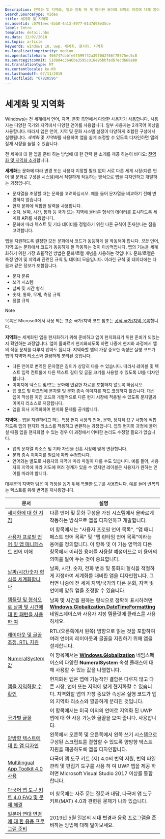 ```yaml
---
Description: 전역화 및 지역화, 앱과 정확 하 게 이러한 용어의 의미의 이점에 대해 알아봅니다.
Search.SourceType: Video
title: 세계화 및 지역화
ms.assetid: c0791eec-5bb8-4a13-8977-61d7d98e35ce
label: Intro
template: detail.hbs
ms.date: 12/07/2018
ms.topic: article
keywords: windows 10, uwp, 세계화, 현지화, 지역화
ms.localizationpriority: medium
ms.openlocfilehash: 466747cbbfe6f599f42a39f0d2766f78775ec6c8
ms.sourcegitcommit: 51d884c3646ba3595c016e95bbfedb7ecd668a88
ms.translationtype: MT
ms.contentlocale: ko-KR
ms.lasthandoff: 07/11/2019
ms.locfileid: "67820596"
---
```

# <a name="globalization-and-localization"></a>세계화 및 지역화

Windows는 전 세계에서 언어, 지역, 문화 측면에서 다양한 사용자가 사용합니다. 사용자는 다양한 국가와 지역에서 다양한 언어를 사용합니다. 일부 사용자는 2개국어 이상을 사용합니다. 따라서 앱은 언어, 지역 및 문화 시스템 설정이 다양하게 조합된 구성에서 실행됩니다. *세계화* 및 *지역화*를 사용하여 앱을 쉽게 조정할 수 있도록 디자인하면 앱의 잠재 시장을 늘릴 수 있습니다.

전 세계에 대 한 앱을 준비 하는 방법에 대 한 간략 한 소개를 제공 하는이 비디오: [전역화 및 지역화 소개](https://channel9.msdn.com/Blogs/One-Dev-Minute/Introduction-to-globalization-and-localization)합니다.

**세계화**는 문화에 따라 변경 또는 사용자 지정할 필요 없이 서로 다른 세계 시장(다른 언어 및 문화로 구성된 시스템)에서 적절하게 작동하는 방식으로 앱을 디자인하고 개발하는 과정입니다.

- 문자열을 조정할 때는 문화를 고려하십시오. 예를 들어 문자열을 비교하기 전에 변경하지 않습니다.
- 현재 문화에 적합한 달력을 사용합니다.
- 숫자, 날짜, 시간, 통화 등 국가 또는 지역에 올바른 형식의 데이터를 표시하도록 세계화 API를 사용합니다.
- 문화에 따라 텍스트 및 기타 데이터를 정렬하기 위한 다른 규칙이 존재한다는 점을 고려합니다.

앱을 지원하도록 결정한 모든 문화에서 코드가 동등하게 잘 작동해야 합니다. *모든* 언어, 지역 또는 문화에서 코드가 동등하게 잘 작동하는 것이 이상적입니다. 앱의 기능을 세계화하기 위한 가장 효율적인 방법은 문화/로캘 개념을 사용하는 것입니다. 문화/로캘은 특정 언어 및 지역과 관련된 규칙 및 데이터 모음입니다. 이러한 규칙 및 데이터에는 다음과 같은 정보가 포함됩니다.

- 문자 분류
- 쓰기 시스템
- 날짜 및 시간 형식
- 숫자, 통화, 무게, 측정 규칙
- 정렬 규칙

>[!NOTE]
> 목록은 Microsoft에서 사용 되는 표준 국가/지역 코드 참조는 [공식 국가/지역 목록](https://globalready.azurewebsites.net/marketreadiness/OfficialCountryregion)합니다.


**지역화**는 세계화된 앱을 현지화하기 위해 준비하고 앱이 현지화되기 위한 준비가 되었는지 확인하는 과정입니다. 앱이 올바르게 현지화되도록 하면 나중에 현지화 과정에서 앱의 작동 문제를 다루지 않아도 됩니다. 지역화할 앱의 가장 중요한 속성은 실행 코드가 앱의 지역화 리소스와 깔끔하게 분리된 것입니다.

- 다른 언어로 번역된 문자열은 길이가 상당히 다를 수 있습니다. 따라서 레이블 및 텍스트 입력 컨트롤에 다른 텍스트 길이 및 글꼴 크기를 사용할 수 있도록 UI를 디자인합니다.
- 이미지에 텍스트 및/또는 문화에 민감한 자료를 포함하지 않도록 하십시오.
- 앱 코드 및 마크업에 문자열 및 문화 종속 이미지를 하드 코딩하지 않습니다. 대신 앱이 작성된 이진 코드와 개별적으로 다른 현지 시장에 적용될 수 있도록 문자열과 이미지 리소스로 저장합니다.
- 앱을 의사 지역화하여 현지화 문제를 공개합니다.

**지역화**는 앱을 지원하려고 하는 특정 현지 시장의 언어, 문화, 정치적 요구 사항에 적합하도록 앱의 현지화 리소스를 적용하고 변환하는 과정입니다. 앱의 현지화 과정에 들어설 때쯤 앱을 현지화할 수 있는 경우 이 과정에서 어떠한 논리도 수정할 필요가 없습니다.

- 앱의 문자열 리소스 및 기타 자산을 신흥 시장에 맞게 변환합니다.
- 문화 종속 이미지를 필요에 따라 수정합니다.
- 언어와는 별도로 사용자의 지역에 따라 파일이 다를 수도 있습니다. 예를 들어, 사용자의 지역에 따라 지도에 여러 경계가 있을 수 있지만 레이블은 사용자가 원하는 언어를 따라야 합니다.

대부분의 지역화 팀은 이 과정을 돕기 위해 특별한 도구를 사용합니다. 예를 들어 반복되는 텍스트를 위해 번역을 재사용합니다.

| 문서 | 설명 |
|---------|-------------|
| [세계화에 대 한 지침](guidelines-and-checklist-for-globalizing-your-app.md) | 다른 언어 및 문화 구성을 가진 시스템에서 올바르게 작동하는 방식으로 앱을 디자인하고 개발합니다. |
| [사용자 프로필 언어 및 앱 매니페스트 언어 이해](manage-language-and-region.md) | 이 항목에서는 "사용자 프로필 언어 목록", "앱 매니페스트 언어 목록" 및 "앱 런타임 언어 목록"이라는 용어를 정의합니다. 이 항목 및 이 기능 영역의 다른 항목에서 이러한 용어를 사용할 예정이므로 이 용어의 의미를 알아 두는 것이 중요합니다. |
| [날짜/시간/숫자 형식을 세계화합니다](use-global-ready-formats.md) | 날짜, 시간, 숫자, 전화 번호 및 통화의 형식을 적절하게 지정하여 세계화를 대비한 앱을 디자인합니다. 그러면 나중에 전 세계 지역/국가의 다른 문화, 지역 및 언어에 맞춰 앱을 조정할 수 있습니다. |
| [템플릿 및 형식으로 날짜 및 시간에 대 한 패턴을 사용 하 여](use-patterns-to-format-dates-and-times.md) | 날짜 및 시간을 원하는 형식으로 정확히 표시하려면 [**Windows.Globalization.DateTimeFormatting**](/uwp/api/windows.globalization.datetimeformatting?branch=live) 네임스페이스와 사용자 지정 템플릿에 클래스를 사용하세요. |
| [레이아웃 및 글꼴 조정, RTL 지원](adjust-layout-and-fonts--and-support-rtl.md) | RTL(오른쪽에서 왼쪽) 방향으로 읽는 것을 포함하여 여러 언어의 레이아웃과 글꼴을 지원하기 위해 앱을 설계합니다. |
| [NumeralSystem 값](glob-numeralsystem-values.md) | 이 항목에서는 [**Windows.Globalization**](/uwp/api/windows.globalization?branch=live) 네임스페이스의 다양한 **NumeralSystem** 속성 클래스에 대해 사용할 수 있는 값을 나열합니다. |
| [앱을 지역화할 수 확인](prepare-your-app-for-localization.md) | 현지화된 앱은 앱에 기능적인 결함은 다루지 않고 다른 시장, 언어 또는 지역에 맞게 현지화할 수 있습니다. 지역화할 앱의 가장 중요한 속성은 실행 코드가 앱의 지역화 리소스와 깔끔하게 분리된 것입니다. |
| [국가별 글꼴](loc-international-fonts.md) | 이 항목에서는 미국 이외의 언어로 지역화 된 UWP 앱에 대 한 사용 가능한 글꼴을 보여 줍니다. 사용합니다. |
| [양방향 텍스트에 대 한 앱 디자인](design-for-bidi-text.md) | 왼쪽에서 오른쪽 및 오른쪽에서 왼쪽 쓰기 시스템으로 구성된 스크립트를 결합할 수 있도록 양방향 텍스트 지원을 제공하도록 앱을 디자인합니다. |
| [Multilingual App Toolkit 4.0 사용](use-mat.md) | 다국어 앱 도구 키트 (지) 4.0의 번역 지원, 번역 파일 관리 및 편집기 도구를 사용 하 여 UWP 앱을 제공 하려면 Microsoft Visual Studio 2017 이상를 통합 합니다. |
| [다국어 앱 도구 키트 4.0 FAQ 및 문제 해결](mat-faq-troubleshooting.md) | 이 항목에는 자주 묻는 질문과 대답, 다국어 앱 도구 키트(MAT) 4.0과 관련된 문제가 나와 있습니다. |
| [일본어 연대 변경에 대 한 응용 프로그램 준비](japanese-era-change.md) | 2019년 5월 일본의 시대 변경과 응용 프로그램을 준비하는 방법에 대해 알아보세요. |
